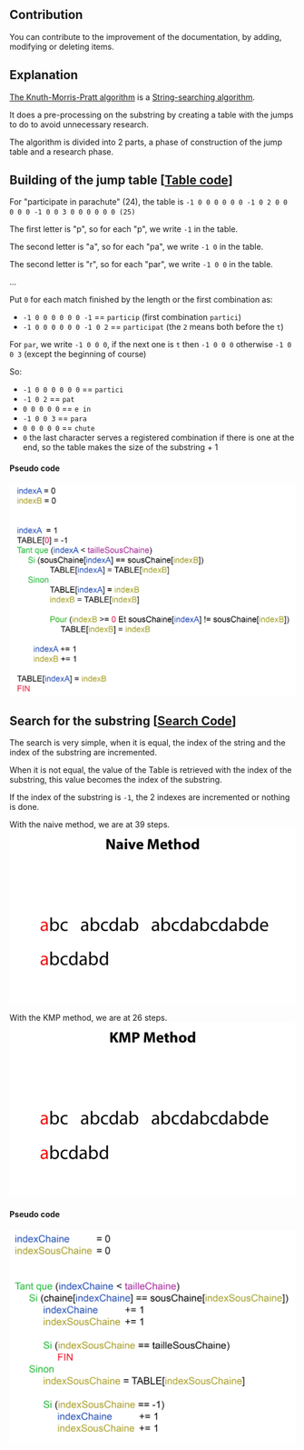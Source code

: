 ## Contribution
You can contribute to the improvement of the documentation, by adding, modifying or deleting items.

## Explanation
[The Knuth-Morris-Pratt algorithm](https://en.wikipedia.org/wiki/Knuth%E2%80%93Morris%E2%80%93Pratt_algorithm) is a [String-searching algorithm](https://en.wikipedia.org/wiki/String-searching_algorithm).

It does a pre-processing on the substring by creating a table with the jumps to do to avoid unnecessary research.

The algorithm is divided into 2 parts, a phase of construction of the jump table and a research phase.

## Building of the jump table [[Table code](../kmp/table.go)]
For "participate in parachute" (24), the table is `-1 0 0 0 0 0 0 -1 0 2 0 0 0 0 0 -1 0 0 3 0 0 0 0 0 0 (25)`

The first letter is "p", so for each "p", we write `-1` in the table.

The second letter is "a", so for each "pa", we write `-1 0` in the table.

The second letter is "r", so for each "par", we write `-1 0 0` in the table.

...

Put `0` for each match finished by the length or the first combination as:
* `-1 0 0 0 0 0 0 -1` == `particip` (first combination `partici`)
* `-1 0 0 0 0 0 0 -1 0 2` == `participat` (the `2` means both before the `t`)

For `par`, we write `-1 0 0 0`, if the next one is `t` then `-1 0 0 0` otherwise `-1 0 0 3` (except the beginning of course)

So:
* `-1 0 0 0 0 0 0` == `partici`
* `-1 0 2` == `pat`
* `0 0 0 0 0` == `e in `
* `-1 0 0 3` == `para`
* `0 0 0 0 0` == `chute`
* `0` the last character serves a registered combination if there is one at the end, so the table makes the size of the substring + 1

#### Pseudo code
![alt tag](assets/pseudoCodeTable.png)

## Search for the substring [[Search Code](../kmp/search.go)]
The search is very simple, when it is equal, the index of the string and the index of the substring are incremented.

When it is not equal, the value of the Table is retrieved with the index of the substring, this value becomes the index of the substring.

If the index of the substring is `-1`, the 2 indexes are incremented or nothing is done.

With the naive method, we are at 39 steps.
![alt tag](assets/image1.gif)

With the KMP method, we are at 26 steps.
![alt tag](assets/image2.gif)

#### Pseudo code
![alt tag](assets/pseudoCodeSearch.png)

